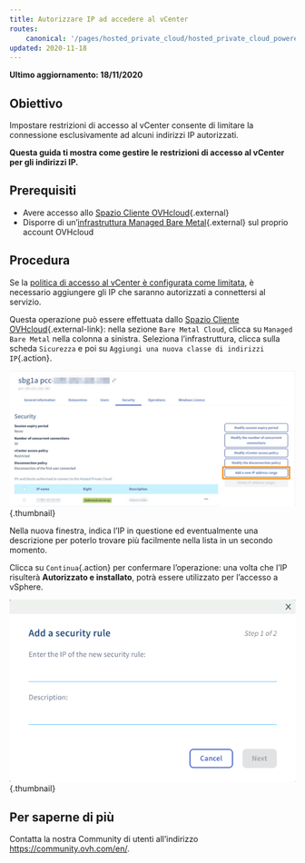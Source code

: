 ```yaml
---
title: Autorizzare IP ad accedere al vCenter
routes:
    canonical: '/pages/hosted_private_cloud/hosted_private_cloud_powered_by_vmware/autoriser_des_ip_a_se_connecter_au_vcenter'
updated: 2020-11-18
---
```


**Ultimo aggiornamento: 18/11/2020**

## Obiettivo

Impostare restrizioni di accesso al vCenter consente di limitare la connessione esclusivamente ad alcuni indirizzi IP autorizzati. 

**Questa guida ti mostra come gestire le restrizioni di accesso al vCenter per gli indirizzi IP.**

## Prerequisiti

* Avere accesso allo [Spazio Cliente OVHcloud](https://www.ovh.com/auth/?action=gotomanager&from=https://www.ovh.it/&ovhSubsidiary=it){.external}
* Disporre di un’[infrastruttura Managed Bare Metal](https://www.ovhcloud.com/it/managed-bare-metal/){.external} sul proprio account OVHcloud

## Procedura

Se la [politica di accesso al vCenter è configurata come limitata](/pages/bare_metal_cloud/managed_bare_metal/vcenter-modify-access-policy), è necessario aggiungere gli IP che saranno autorizzati a connettersi al servizio.

Questa operazione può essere effettuata dallo [Spazio Cliente OVHcloud](https://www.ovh.com/auth/?action=gotomanager&from=https://www.ovh.it/&ovhSubsidiary=it){.external-link}: nella sezione `Bare Metal Cloud`, clicca su `Managed Bare Metal` nella colonna a sinistra. Seleziona l’infrastruttura, clicca sulla scheda `Sicurezza` e poi su `Aggiungi una nuova classe di indirizzi IP`{.action}.

![vCenter](images/restrictIP.png){.thumbnail}

Nella nuova finestra, indica l’IP in questione ed eventualmente una descrizione per poterlo trovare più facilmente nella lista in un secondo momento.

Clicca su `Continua`{.action} per confermare l’operazione: una volta che l’IP risulterà **Autorizzato e installato**, potrà essere utilizzato per l’accesso a vSphere.

![vCenter](images/restrictIP2.JPG){.thumbnail}

## Per saperne di più

Contatta la nostra Community di utenti all’indirizzo <https://community.ovh.com/en/>.
